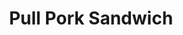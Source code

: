 ---
title: "Pull Pork Sandwich"
price: "$13.00"
category: "Sandwiches"
img: ""
desc: "Roast tender BBQ pulled pork topped with cole slaw on a homemade roll"
---